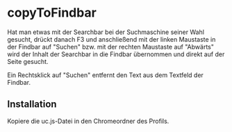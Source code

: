 # copyToFindbar
Hat man etwas mit der Searchbar bei der Suchmaschine seiner Wahl gesucht, drückt danach F3 und anschließend mit der linken Maustaste in der 
Findbar auf "Suchen" bzw. mit der rechten Maustaste auf "Abwärts" wird der Inhalt der Searchbar in die Findbar übernommen und direkt auf der Seite 
gesucht.

Ein Rechtsklick auf "Suchen" entfernt den Text aus dem Textfeld der Findbar.

## Installation
Kopiere die uc.js-Datei in den Chromeordner des Profils.
